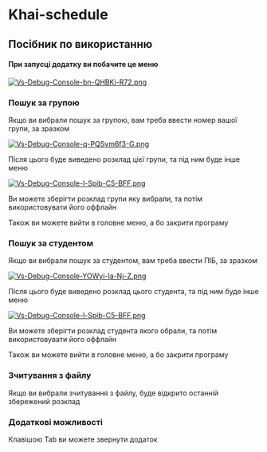 # Khai-schedule
## Посібник по використанню

#### При запусці додатку ви побачите це меню

[![Vs-Debug-Console-bn-QHBKi-R72.png](https://i.postimg.cc/2yKv81S9/Vs-Debug-Console-bn-QHBKi-R72.png)](https://postimg.cc/2Ln308vn)

### Пошук за групою

Якщо ви вибрали пошук за групою, вам треба ввести номер вашої групи, за зразком

[![Vs-Debug-Console-q-PQSvm6f3-G.png](https://i.postimg.cc/Qdt8YrJs/Vs-Debug-Console-q-PQSvm6f3-G.png)](https://postimg.cc/LncFhwW0)

Після цього буде виведено розклад цієї групи, та під ним буде інше меню

[![Vs-Debug-Console-l-Spib-C5-BFF.png](https://i.postimg.cc/mgXQKBxS/Vs-Debug-Console-l-Spib-C5-BFF.png)](https://postimg.cc/NKX9Hhjy)

Ви можете зберігти розклад групи яку вибрали, та потім використовувати його оффлайн

Також ви можете вийти в головне меню, а бо закрити програму

### Пошук за студентом

Якщо ви вибрали пошук за студентом, вам треба ввести ПІБ, за зразком

[![Vs-Debug-Console-YOWyi-Ia-Nj-Z.png](https://i.postimg.cc/rmJWCk9W/Vs-Debug-Console-YOWyi-Ia-Nj-Z.png)](https://postimg.cc/k62BqLzX)

Після цього буде виведено розклад цього студента, та під ним буде інше меню

[![Vs-Debug-Console-l-Spib-C5-BFF.png](https://i.postimg.cc/mgXQKBxS/Vs-Debug-Console-l-Spib-C5-BFF.png)](https://postimg.cc/NKX9Hhjy)

Ви можете зберігти розклад студента якого обрали, та потім використовувати його оффлайн

Також ви можете вийти в головне меню, а бо закрити програму

### Зчитування з файлу

Якщо ви вибрали зчитування з файлу, буде відкрито останній збережений розклад

### Додаткові можливості

Клавішою Tab ви можете звернути додаток

